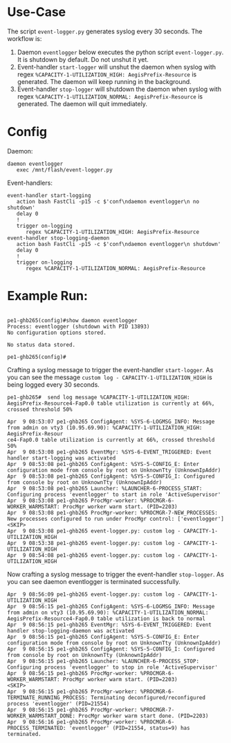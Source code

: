 # Use-Case

The script `event-logger.py` generates syslog every 30 seconds. The workflow is:
1. Daemon `eventlogger` below executes the python script `event-logger.py`. It is shutdown by default. Do not unshut it yet.
2. Event-handler `start-logger` will unshut the daemon when syslog with regex `%CAPACITY-1-UTILIZATION_HIGH: AegisPrefix-Resource` is generated. The daemon will keep running in the background.
3. Event-handler `stop-logger` will shutdown the daemon when syslog with regex `%CAPACITY-1-UTILIZATION_NORMAL: AegisPrefix-Resource` is generated. The daemon will quit immediately.

# Config

Daemon:

```
daemon eventlogger
   exec /mnt/flash/event-logger.py
```

Event-handlers:

```
event-handler start-logging
   action bash FastCli -p15 -c $'conf\ndaemon eventlogger\n no shutdown'
   delay 0
   !
   trigger on-logging
      regex %CAPACITY-1-UTILIZATION_HIGH: AegisPrefix-Resource
event-handler stop-logging-daemon
   action bash FastCli -p15 -c $'conf\ndaemon eventlogger\n shutdown'
   delay 0
   !
   trigger on-logging
      regex %CAPACITY-1-UTILIZATION_NORMAL: AegisPrefix-Resource
```

# Example Run:

```

pe1-ghb265(config)#show daemon eventlogger
Process: eventlogger (shutdown with PID 13893)
No configuration options stored.

No status data stored.

pe1-ghb265(config)#
```


Crafting a syslog message to trigger the event-handler `start-logger`. As you can see the message `custom log - CAPACITY-1-UTILIZATION_HIGH` is being logged every 30 seconds.

```pe1-ghb265#  send log message %CAPACITY-1-UTILIZATION_HIGH: AegisPrefix-Resource4-Fap0.0 table utilization is currently at 66%, crossed threshold 50%```




```
Apr  9 08:53:07 pe1-ghb265 ConfigAgent: %SYS-6-LOGMSG_INFO: Message from admin on vty3 (10.95.69.90): %CAPACITY-1-UTILIZATION_HIGH: AegisPrefix-Resour
ce4-Fap0.0 table utilization is currently at 66%, crossed threshold 50%
Apr  9 08:53:08 pe1-ghb265 EventMgr: %SYS-6-EVENT_TRIGGERED: Event handler start-logging was activated
Apr  9 08:53:08 pe1-ghb265 ConfigAgent: %SYS-5-CONFIG_E: Enter configuration mode from console by root on UnknownTty (UnknownIpAddr)
Apr  9 08:53:08 pe1-ghb265 ConfigAgent: %SYS-5-CONFIG_I: Configured from console by root on UnknownTty (UnknownIpAddr)
Apr  9 08:53:08 pe1-ghb265 Launcher: %LAUNCHER-6-PROCESS_START: Configuring process 'eventlogger' to start in role 'ActiveSupervisor'
Apr  9 08:53:08 pe1-ghb265 ProcMgr-worker: %PROCMGR-6-WORKER_WARMSTART: ProcMgr worker warm start. (PID=2203)
Apr  9 08:53:08 pe1-ghb265 ProcMgr-worker: %PROCMGR-7-NEW_PROCESSES: New processes configured to run under ProcMgr control: ['eventlogger']
<SKIP>
Apr  9 08:53:08 pe1-ghb265 event-logger.py: custom log - CAPACITY-1-UTILIZATION_HIGH
Apr  9 08:53:38 pe1-ghb265 event-logger.py: custom log - CAPACITY-1-UTILIZATION_HIGH
Apr  9 08:54:08 pe1-ghb265 event-logger.py: custom log - CAPACITY-1-UTILIZATION_HIGH
```

Now crafting a syslog message to trigger the event-handler `stop-logger`. As you can see daemon eventlogger is terminated successfully.

```
Apr  9 08:56:09 pe1-ghb265 event-logger.py: custom log - CAPACITY-1-UTILIZATION_HIGH
Apr  9 08:56:15 pe1-ghb265 ConfigAgent: %SYS-6-LOGMSG_INFO: Message from admin on vty3 (10.95.69.90): %CAPACITY-1-UTILIZATION_NORMAL: AegisPrefix-Resource4-Fap0.0 table utilization is back to normal
Apr  9 08:56:15 pe1-ghb265 EventMgr: %SYS-6-EVENT_TRIGGERED: Event handler stop-logging-daemon was activated
Apr  9 08:56:15 pe1-ghb265 ConfigAgent: %SYS-5-CONFIG_E: Enter configuration mode from console by root on UnknownTty (UnknownIpAddr)
Apr  9 08:56:15 pe1-ghb265 ConfigAgent: %SYS-5-CONFIG_I: Configured from console by root on UnknownTty (UnknownIpAddr)
Apr  9 08:56:15 pe1-ghb265 Launcher: %LAUNCHER-6-PROCESS_STOP: Configuring process 'eventlogger' to stop in role 'ActiveSupervisor'
Apr  9 08:56:15 pe1-ghb265 ProcMgr-worker: %PROCMGR-6-WORKER_WARMSTART: ProcMgr worker warm start. (PID=2203)
<SKIP>
Apr  9 08:56:15 pe1-ghb265 ProcMgr-worker: %PROCMGR-6-TERMINATE_RUNNING_PROCESS: Terminating deconfigured/reconfigured process 'eventlogger' (PID=21554)
Apr  9 08:56:15 pe1-ghb265 ProcMgr-worker: %PROCMGR-7-WORKER_WARMSTART_DONE: ProcMgr worker warm start done. (PID=2203)
Apr  9 08:56:16 pe1-ghb265 ProcMgr-worker: %PROCMGR-6-PROCESS_TERMINATED: 'eventlogger' (PID=21554, status=9) has terminated.
```
